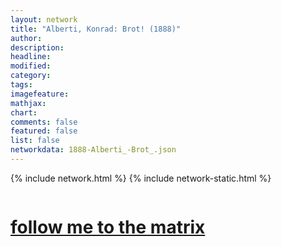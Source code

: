 ```yaml
---
layout: network
title: "Alberti, Konrad: Brot! (1888)"
author:
description:
headline:
modified:
category:
tags: 
imagefeature: 
mathjax: 
chart: 
comments: false
featured: false
list: false
networkdata: 1888-Alberti_-Brot_.json
---
```

{% include network.html %}
{% include network-static.html %}
<div class="row">
  <div class="small-5 small-centered columns"><a href="/matrix171"><h1>follow me to the matrix</h1></a>
</div>
</div>

